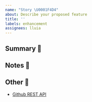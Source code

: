 ```yaml
---
name: "Story \U0001F4D4"
about: Describe your proposed feature
title: ''
labels: enhancement
assignees: lluia
---
```


## Summary 💭

<!-- your summary here -->

## Notes 📓

<!-- your notes here -->

## Other 🔗

- [Github REST API](https://docs.github.com/en/rest)
